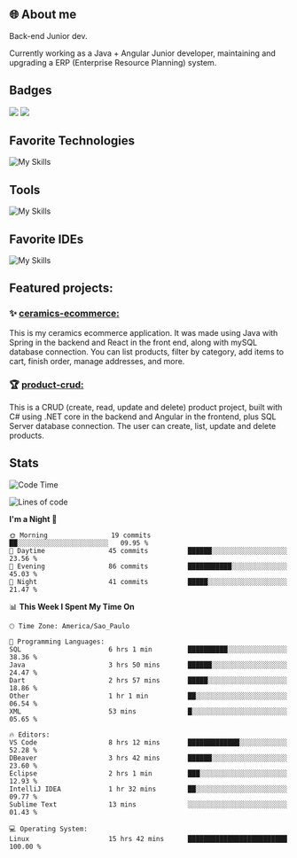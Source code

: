 ## 🌐 About me
Back-end Junior dev.

Currently working as a Java + Angular Junior developer, maintaining and upgrading a ERP (Enterprise Resource Planning) system.


## Badges

<div style="display: inline_block">
  <a href="https://www.credly.com/badges/bc4739f2-3a6a-4965-9292-0904b55d9652/public_url"><img src="https://github.com/user-attachments/assets/0c2e9028-389c-426c-b849-4bd29abbc0cb"></img></a>
  <a href=https://www.credly.com/badges/b0f4b2f6-34ec-4c0b-880f-cde76b902026/public_url"><img src="https://github.com/user-attachments/assets/07231ffe-f6b7-424a-bcc4-543fa6b2d97f"></img></a>
</div>

## Favorite Technologies

![My Skills](https://go-skill-icons.vercel.app/api/icons?i=java,spring,react,angular,typescript,javascript,cs,dotnet&perline=4&titles=true)

## Tools

![My Skills](https://go-skill-icons.vercel.app/api/icons?i=aws,gitlab,git,docker&perline=4&titles=true)

## Favorite IDEs

![My Skills](https://go-skill-icons.vercel.app/api/icons?i=idea,webstorm&perline=3&titles=true)

## Featured projects: 

### :sparkles: [ceramics-ecommerce:](https://github.com/marianarossi/ceramics-ecommerce-API)
This is my ceramics ecommerce application. It was made using Java with Spring in the backend and React in the front end, along with mySQL database connection. You can list products, filter by category, add items to cart, finish order, manage addresses, and more.

### :trophy: [product-crud:](https://github.com/marianarossi/.netCore-product-webAPI)
This is a CRUD (create, read, update and delete) product project, built with C# using .NET core in the backend and Angular in the frontend, plus SQL Server database connection. The user can create, list, update and delete products. 


## Stats

<!--START_SECTION:waka-->
![Code Time](http://img.shields.io/badge/Code%20Time-248%20hrs%2026%20mins-blue)

![Lines of code](https://img.shields.io/badge/From%20Hello%20World%20I%27ve%20Written-41.2%20thousand%20lines%20of%20code-blue)

**I'm a Night 🦉** 

```text
🌞 Morning                19 commits          ██░░░░░░░░░░░░░░░░░░░░░░░   09.95 % 
🌆 Daytime                45 commits          ██████░░░░░░░░░░░░░░░░░░░   23.56 % 
🌃 Evening                86 commits          ███████████░░░░░░░░░░░░░░   45.03 % 
🌙 Night                  41 commits          █████░░░░░░░░░░░░░░░░░░░░   21.47 % 
```


📊 **This Week I Spent My Time On** 

```text
🕑︎ Time Zone: America/Sao_Paulo

💬 Programming Languages: 
SQL                      6 hrs 1 min         ██████████░░░░░░░░░░░░░░░   38.36 % 
Java                     3 hrs 50 mins       ██████░░░░░░░░░░░░░░░░░░░   24.47 % 
Dart                     2 hrs 57 mins       █████░░░░░░░░░░░░░░░░░░░░   18.86 % 
Other                    1 hr 1 min          ██░░░░░░░░░░░░░░░░░░░░░░░   06.54 % 
XML                      53 mins             █░░░░░░░░░░░░░░░░░░░░░░░░   05.65 % 

🔥 Editors: 
VS Code                  8 hrs 12 mins       █████████████░░░░░░░░░░░░   52.28 % 
DBeaver                  3 hrs 42 mins       ██████░░░░░░░░░░░░░░░░░░░   23.60 % 
Eclipse                  2 hrs 1 min         ███░░░░░░░░░░░░░░░░░░░░░░   12.93 % 
IntelliJ IDEA            1 hr 32 mins        ██░░░░░░░░░░░░░░░░░░░░░░░   09.77 % 
Sublime Text             13 mins             ░░░░░░░░░░░░░░░░░░░░░░░░░   01.43 % 

💻 Operating System: 
Linux                    15 hrs 42 mins      █████████████████████████   100.00 % 
```


<!--END_SECTION:waka-->
